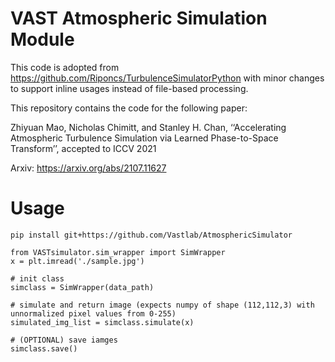 # VAST Atmospheric Simulation Module
This code is adopted from https://github.com/Riponcs/TurbulenceSimulatorPython  with minor changes to support inline usages instead of file-based processing. 

This repository contains the code for the following paper:

Zhiyuan Mao, Nicholas Chimitt, and Stanley H. Chan, ‘‘Accelerating Atmospheric Turbulence Simulation via Learned Phase-to-Space Transform’’, accepted to ICCV 2021

Arxiv: 
https://arxiv.org/abs/2107.11627


# Usage
```
pip install git+https://github.com/Vastlab/AtmosphericSimulator
```

```
from VASTsimulator.sim_wrapper import SimWrapper
x = plt.imread('./sample.jpg')

# init class
simclass = SimWrapper(data_path)

# simulate and return image (expects numpy of shape (112,112,3) with unnormalized pixel values from 0-255)
simulated_img_list = simclass.simulate(x)

# (OPTIONAL) save iamges
simclass.save()
```

